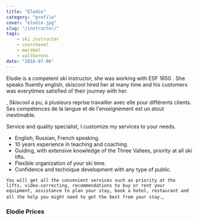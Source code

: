 ```yaml
---
title: "Elodie"
category: "profile"
cover: "elodie.jpg"
slug: "/instructor/"
tags:
    - ski instructor
    - courchevel
    - meribel
    - valthorens
date: "2018-07-06"
---
```


<!-- ### Elodie's description  -->
Elodie is a competent ski instructor, she was working with ESF 1650 . She speaks fluently english, skiscool hired her at many time and his customers was everytimes satisfied of their journey with her.

, Skiscool a pu, à plusieurs reprise travailler avec elle pour différents clients. Ses compétences de la langue et de l'enseignement est un atout inestimable.  

Service and quality specialist, I customize my services to your needs.
 
 * English, Russian, French speaking.
 * 10 years experience in teaching and coaching. 
 * Guiding, with extensive knowledge of the Three Vallees, priority at all ski lifts.
 * Flexible organization of your ski time.
 * Confidence and technique development with any type of public.
 
 `You will get all the convenient services such as priority at the lifts, video-correcting, recommendations to buy or rent your equipment, assistance to plan your stay, book a hotel, restaurant and all the help you might need to get the best from your stay.`,

### Elodie Prices
